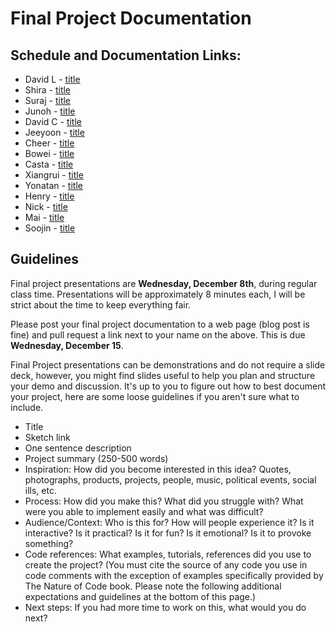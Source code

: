 # Final Project Documentation

## Schedule and Documentation Links:
- David L - [title](url)
- Shira - [title](url)
- Suraj - [title](url)
- Junoh - [title](url)
- David C - [title](url)
- Jeeyoon - [title](url)
- Cheer - [title](url)
- Bowei - [title](url)
- Casta - [title](url)
- Xiangrui - [title](url)
- Yonatan - [title](url)
- Henry - [title](url)
- Nick - [title](url)
- Mai - [title](url)
- Soojin - [title](url)

## Guidelines

Final project presentations are **Wednesday, December 8th**, during regular class time. Presentations will be approximately 8 minutes each, I will be strict about the time to keep everything fair.

Please post your final project documentation to a web page (blog post is fine) and pull request a link next to your name on the above. This is due **Wednesday, December 15**.

Final Project presentations can be demonstrations and do not require a slide deck, however, you might find slides useful to help you plan and structure your demo and discussion. It's up to you to figure out how to best document your project, here are some loose guidelines if you aren't sure what to include.

- Title
- Sketch link
- One sentence description
- Project summary (250-500 words)
- Inspiration: How did you become interested in this idea? Quotes, photographs, products, projects, people, music, political events, social ills, etc.
- Process: How did you make this? What did you struggle with? What were you able to implement easily and what was difficult?
- Audience/Context: Who is this for? How will people experience it? Is it interactive? Is it practical? Is it for fun? Is it emotional? Is it to provoke something?
- Code references: What examples, tutorials, references did you use to create the project? (You must cite the source of any code you use in code comments with the exception of examples specifically provided by The Nature of Code book. Please note the following additional expectations and guidelines at the bottom of this page.)
- Next steps: If you had more time to work on this, what would you do next?
